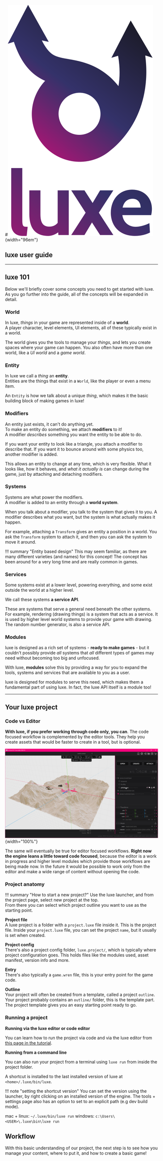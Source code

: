 #![](/images/luxe-dark.svg){width="96em"}

## luxe user guide

---

## luxe 101

Below we'll briefly cover some concepts you need to get started with luxe.   
As you go further into the guide, all of the concepts will be expanded in detail. 

### World
In luxe, _things_ in your game are represented inside of a **world**.   
A player character, level elements, UI elements, all of these typically exist in a world. 

The world gives you the tools to manage your _things_, and lets you create spaces where your game can happen. You also often have more than one world, like a _UI world_ and a _game world_. 

### Entity
In luxe we call a _thing_ an **entity**.   
Entities are the things that exist in a `World`, like the player or even a menu item.   

An `Entity` is how we talk about a unique _thing_, which makes it the basic building block of making games in luxe!   

### Modifiers
An entity just exists, it can't do anything yet.   
To make an entity do something, we attach **modifiers** to it!   
A modifier _describes_ something you want the entity to be able to do.

If you want your entity to look like a triangle, you attach a modifier to describe that. If you want it to bounce around with some physics too, another modifier is added.

This allows an entity to change at any time, which is very flexible. What it looks like, how it behaves, and _what it actually is_ can change during the game, just by attaching and detaching modifiers. 

### Systems
Systems are what power the modifiers.   
A modifier is added to an entity through a **world system**. 

When you talk about a modifier, you talk to the system that gives it to you. A modifier describes what you want, but the system is what actually makes it happen. 

For example, attaching a `Transform` gives an entity a position in a world. You ask the `Transform` system to attach it, and then you can ask the system to move it around.

!!! summary "Entity based design"
    This may seem familiar, as there are many different varieties (and names) for this concept! The concept has been around for a very long time and are really common in games.

### Services
Some systems exist at a lower level, powering everything, and some exist outside the world at a higher level.    

We call these systems **a service API**.

These are systems that serve a general need beneath the other systems. For example, rendering (drawing things) is a system that acts as a service. It is used by higher level world systems to provide your game with drawing. The random number generator, is also a service API.

### Modules

luxe is designed as a rich set of systems - **ready to make games** - but it couldn't possibly provide _all_ systems that _all_ different types of games may need without becoming too big and unfocused.

With luxe, **modules** solve this by providing a way for you to expand the tools, systems and services that are available to you as a user. 

luxe is designed for modules to serve this need, which makes them a fundamental part of using luxe. In fact, the luxe API itself is a module too!    

---

## Your luxe project

### Code vs Editor

**With luxe, if you prefer working through code only, you can**. The code focused workflow is complemented by the editor tools. They help you create assets that would be faster to create in a tool, but is optional.

![](/images/guide/editor.png){width="100%"}

The same will eventually be true for editor focused workflows. **Right now the engine leans a little toward code focused**, because the editor is a work in progress and higher level modules which provide those workflows are being made now. In the future it would be possible to work only from the editor and make a wide range of content without opening the code.

### Project anatomy

!!! summary "How to start a new project?"
    Use the luxe launcher, and from the project page, select new project at the top.   
    From there you can select which project outline you want to use as the starting point.

**Project file**   
A luxe project is a folder with a `project.luxe` file inside it. This is the project file.
Inside your `project.luxe` file, you can set the project `name`, but it usually is set when created.

**Project config**   
There's also a project config folder, `luxe.project/`, which is typically where project configuration goes.
This holds files like the modules used, asset manifest, version info and more.

**Entry**   
There's also typically a `game.wren` file, this is your entry point for the game code.

**Outline**   
Your project will often be created from a template, called a project `outline`. Your project probably contains an `outline/` folder, this is the template part. The project template gives you an easy starting point ready to go. 

### Running a project

**Running via the luxe editor or code editor**   

You can learn how to run the project via code and via the luxe editor from [this page in the tutorial](tutorials/hello/index.md#running-the-project).


**Running from a command line**   

You can also run your project from a terminal using `luxe run` from inside the project folder. 

A shortcut is installed to the last installed version of luxe at `<home>/.luxe/bin/luxe`. 

!!! note "setting the shortcut version"
    You can set the version using the launcher, by right clicking on an installed version of the engine.
    The tools + settings page also has an option to set to an explicit path (e.g dev build mode).

mac + linux: `~/.luxe/bin/luxe run`
windows: `c:\Users\<USER>\.luxe\bin\luxe run`

## Workflow

With this basic understanding of our project, the next step is to see how you manage your content, where to put it, and how to create a basic game!

